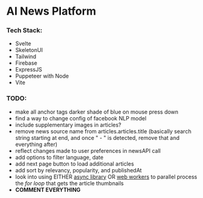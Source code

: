 # AI News Platform

### Tech Stack:
 * Svelte
 * SkeletonUI
 * Tailwind
 * Firebase
 * ExpressJS
 * Puppeteer with Node
 * Vite


### TODO:
 * make all anchor tags darker shade of blue on mouse press down
 * find a way to change config of facebook NLP model
 * include supplementary images in articles?
 * remove news source name from articles.articles.title (basically search string starting at end, and once " - " is detected, remove that and everything after)
 * reflect changes made to user preferences in newsAPI call
 * add options to filter language, date
 * add next page button to load additional articles
 * add sort by relevancy, popularity, and publishedAt
 * look into using EITHER [async library](https://github.com/caolan/async) OR [web workers](https://www.npmjs.com/package/webworker-threads) to parallel process the _for loop_ that gets the article thumbnails
 * **COMMENT EVERYTHING**